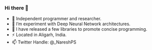 ### Hi there 👋
- 🔭 Independent programmer and researcher.
- 🌱 I’m experiment with Deep Neural Network architectures.
- 👯 I have released a few libraries to promote concise programming.
- ⚡ Located in Aligarh, India.
- 📫 Twitter Handle: @_NareshPS

<!--
**NareshPS/NareshPS** is a ✨ _special_ ✨ repository because its `README.md` (this file) appears on your GitHub profile.

Here are some ideas to get you started:

- 🔭 I’m currently working on ...
- 🌱 I’m currently learning ...
- 👯 I’m looking to collaborate on ...
- 🤔 I’m looking for help with ...
- 💬 Ask me about ...
- 📫 How to reach me: ...
- 😄 Pronouns: ...
- ⚡ Fun fact: ...
-->
